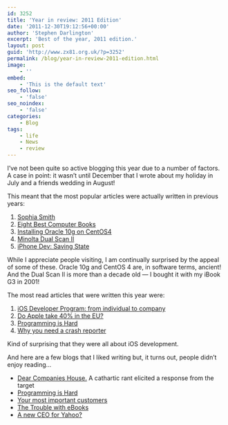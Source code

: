 ```yaml
---
id: 3252
title: 'Year in review: 2011 Edition'
date: '2011-12-30T19:12:56+00:00'
author: 'Stephen Darlington'
excerpt: 'Best of the year, 2011 edition.'
layout: post
guid: 'http://www.zx81.org.uk/?p=3252'
permalink: /blog/year-in-review-2011-edition.html
image:
    - ''
embed:
    - 'This is the default text'
seo_follow:
    - 'false'
seo_noindex:
    - 'false'
categories:
    - Blog
tags:
    - life
    - News
    - review
---
```


I’ve not been quite so active blogging this year due to a number of factors. A case in point: it wasn’t until December that I wrote about my holiday in July and a friends wedding in August!

This meant that the most popular articles were actually written in previous years:

1. [Sophia Smith](http://www.zx81.org.uk/photography/sophia-smith.html)
2. [Eight Best Computer Books](http://www.zx81.org.uk/computing/opinion/eight-best-computer-books.html)
3. [Installing Oracle 10g on CentOS4](http://www.zx81.org.uk/computing/oracle/oracle-howto/installing-oracle-10g-express-edition-on-centos-4.html)
4. [Minolta Dual Scan II](http://www.zx81.org.uk/computing/opinion/dualscanii.html)
5. [iPhone Dev: Saving State](http://www.zx81.org.uk/computing/software/iphone-dev-saving-state.html)

While I appreciate people visiting, I am continually surprised by the appeal of some of these. Oracle 10g and CentOS 4 are, in software terms, ancient! And the Dual Scan II is more than a decade old — I bought it with my iBook G3 in 2001!

The most read articles that were written this year were:

1. [iOS Developer Program: from individual to company](http://www.zx81.org.uk/computing/opinion/ios-developer-program-from-individual-to-company.html)
2. [Do Apple take 40% in the EU?](http://www.zx81.org.uk/computing/opinion/do-apple-take-40-in-the-eu.html)
3. [Programming is Hard](http://www.zx81.org.uk/computing/opinion/programming-is-hard.html)
4. [Why you need a crash reporter](http://www.zx81.org.uk/computing/opinion/why-you-need-a-crash-reporter.html)

Kind of surprising that they were all about iOS development.

And here are a few blogs that I liked writing but, it turns out, people didn’t enjoy reading…

- [Dear Companies House.](http://www.zx81.org.uk/blog/dear-companies-house.html) A cathartic rant elicited a response from the target
- [Programming is Hard](http://www.zx81.org.uk/computing/opinion/programming-is-hard.html)
- [Your most important customers](http://www.zx81.org.uk/computing/opinion/your-most-important-customers.html)
- [The Trouble with eBooks](http://www.zx81.org.uk/computing/opinion/the-trouble-with-ebooks.html)
- [A new CEO for Yahoo?](http://www.zx81.org.uk/computing/opinion/a-new-ceo-for-yahoo.html)
